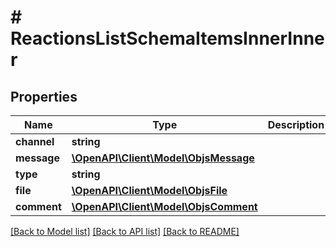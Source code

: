 # # ReactionsListSchemaItemsInnerInner

## Properties

Name | Type | Description | Notes
------------ | ------------- | ------------- | -------------
**channel** | **string** |  |
**message** | [**\OpenAPI\Client\Model\ObjsMessage**](ObjsMessage.md) |  |
**type** | **string** |  |
**file** | [**\OpenAPI\Client\Model\ObjsFile**](ObjsFile.md) |  |
**comment** | [**\OpenAPI\Client\Model\ObjsComment**](ObjsComment.md) |  |

[[Back to Model list]](../../README.md#models) [[Back to API list]](../../README.md#endpoints) [[Back to README]](../../README.md)
